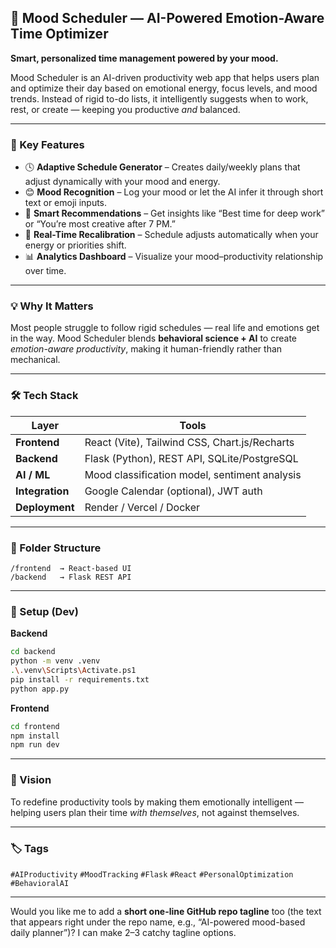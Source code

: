 ## 🧠 Mood Scheduler — AI-Powered Emotion-Aware Time Optimizer

**Smart, personalized time management powered by your mood.**

Mood Scheduler is an AI-driven productivity web app that helps users plan and optimize their day based on emotional energy, focus levels, and mood trends. Instead of rigid to-do lists, it intelligently suggests when to work, rest, or create — keeping you productive *and* balanced.

---

### 🚀 Key Features

* 🕓 **Adaptive Schedule Generator** – Creates daily/weekly plans that adjust dynamically with your mood and energy.
* 😊 **Mood Recognition** – Log your mood or let the AI infer it through short text or emoji inputs.
* 🧩 **Smart Recommendations** – Get insights like “Best time for deep work” or “You’re most creative after 7 PM.”
* 🔄 **Real-Time Recalibration** – Schedule adjusts automatically when your energy or priorities shift.
* 📊 **Analytics Dashboard** – Visualize your mood–productivity relationship over time.

---

### 💡 Why It Matters

Most people struggle to follow rigid schedules — real life and emotions get in the way.
Mood Scheduler blends **behavioral science + AI** to create *emotion-aware productivity*, making it human-friendly rather than mechanical.

---

### 🛠️ Tech Stack

| Layer           | Tools                                         |
| --------------- | --------------------------------------------- |
| **Frontend**    | React (Vite), Tailwind CSS, Chart.js/Recharts |
| **Backend**     | Flask (Python), REST API, SQLite/PostgreSQL   |
| **AI / ML**     | Mood classification model, sentiment analysis |
| **Integration** | Google Calendar (optional), JWT auth          |
| **Deployment**  | Render / Vercel / Docker                      |

---

### 🧩 Folder Structure

```
/frontend  → React-based UI  
/backend   → Flask REST API  
```

---

### 🔧 Setup (Dev)

**Backend**

```bash
cd backend
python -m venv .venv
.\.venv\Scripts\Activate.ps1
pip install -r requirements.txt
python app.py
```

**Frontend**

```bash
cd frontend
npm install
npm run dev
```

---

### 🧭 Vision

To redefine productivity tools by making them emotionally intelligent — helping users plan their time *with themselves*, not against themselves.

---

### 🏷️ Tags

`#AIProductivity` `#MoodTracking` `#Flask` `#React` `#PersonalOptimization` `#BehavioralAI`

---

Would you like me to add a **short one-line GitHub repo tagline** too (the text that appears right under the repo name, e.g., “AI-powered mood-based daily planner”)? I can make 2–3 catchy tagline options.
